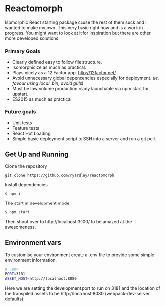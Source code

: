 # Reactomorph

Isomorphic React starting package cause the rest of them suck and I wanted to make my own. This very basic right now and is a work in progress. You might want to look at it for inspiration but there are other more developed solutions.

### Primary Goals
* Clearly defined easy to follow file structure.
* Isomorphicize as much as practical.
* Plays nicely as a 12 Factor app. http://12factor.net/
* Avoid unnecessary global dependencies especially for deployment. _(ie. favour using local .bin, avoid gulp)_
* Must be low volume production ready launchable via npm start for upstart.
* ES2015 as much as practical

### Future goals
* Unit tests
* Feature tests
* React Hot Loading
* Simple basic deployment script to SSH into a server and run a git pull.

## Get Up and Running

Clone the repository

```
git clone https://github.com/ryardley/reactomorph
```

Install dependencies
```bash
$ npm i
```

The start in development mode

```bash
$ npm start
```

Then shoot over to http://localhost:3000/ to be amazed at the awesomeness.

## Environment vars

To customise your environment create a .env file to provide some simple environment information.

```bash
# .env
PORT=3181
ASSET_HOST=http://localhost:8080
```

Here we are setting the development port to run on 3181 and the location of the transpiled assets to be http://localhost:8080 (webpack-dev-server defaults)

